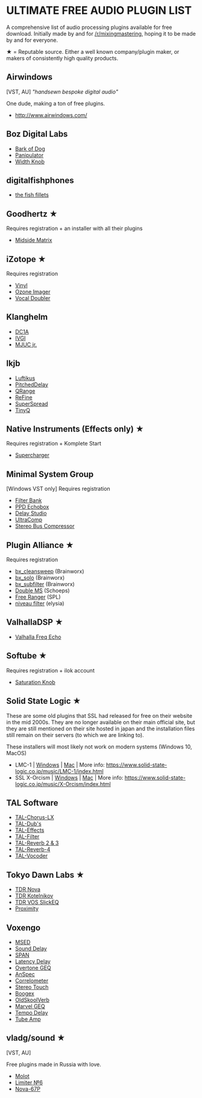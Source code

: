 # ULTIMATE FREE AUDIO PLUGIN LIST

A comprehensive list of audio processing plugins available for free download. Initially made by and for [/r/mixingmastering](https://www.reddit.com/r/mixingmastering/), hoping it to be made by and for everyone.

★ = Reputable source. Either a well known company/plugin maker, or makers of consistently high quality products.

## Airwindows
[VST, AU]
*"handsewn bespoke digital audio"*

One dude, making a ton of free plugins.

- http://www.airwindows.com/

## Boz Digital Labs

- [Bark of Dog](https://www.bozdigitallabs.com/product/bark-of-dog/)
- [Panipulator](https://www.bozdigitallabs.com/product/panipulator/)
- [Width Knob](https://www.bozdigitallabs.com/product/width-knob/)

## digitalfishphones

- [the fish fillets](http://www.digitalfishphones.com/main.php?item=2&subItem=5)

## Goodhertz ★
Requires registration + an installer with all their plugins

- [Midside Matrix](https://goodhertz.co/midside-matrix)

## iZotope ★
Requires registration

- [Vinyl](https://www.izotope.com/en/products/create-and-design/vinyl.html)
- [Ozone Imager](https://www.izotope.com/en/products/master-and-deliver/ozone/ozone-imager.html)
- [Vocal Doubler](https://www.izotope.com/en/products/mix/vocal-doubler.html)

## Klanghelm

- [DC1A](https://klanghelm.com/contents/products/DC1A/DC1A.php)
- [IVGI](https://klanghelm.com/contents/products/IVGI/IVGI.php)
- [MJUC jr.](https://klanghelm.com/contents/products/MJUCjr/MJUCjr.php)

## lkjb

- [Luftikus](https://www.kvraudio.com/product/luftikus-by-lkjb)
- [PitchedDelay](https://www.kvraudio.com/product/pitcheddelay-by-lkjb)
- [QRange](https://www.kvraudio.com/product/qrange-by-lkjb)
- [ReFine](https://www.kvraudio.com/product/refine-by-lkjb)
- [SuperSpread](https://www.kvraudio.com/product/superspread-by-lkjb)
- [TinyQ](https://www.kvraudio.com/product/tinyq-by-lkjb)

## Native Instruments (Effects only) ★
Requires registration + Komplete Start

- [Supercharger](https://www.native-instruments.com/en/products/komplete/effects/supercharger/)

## Minimal System Group
[Windows VST only]
Requires registration

- [Filter Bank](https://www.pluginboutique.com/products/237-Filter-Bank-V3)
- [PPD Echobox](https://www.pluginboutique.com/products/278-PPD-Echobox)
- [Delay Studio](https://www.pluginboutique.com/products/472-Delay-Studio)
- [UltraComp](https://www.pluginboutique.com/products/238-UltraComp)
- [Stereo Bus Compressor](https://www.pluginboutique.com/products/878-Stereo-Buss-Compressor)

## Plugin Alliance ★
Requires registration

- [bx_cleansweep](https://www.plugin-alliance.com/en/products/bx_cleansweep_v2.html) (Brainworx)
- [bx_solo](https://www.plugin-alliance.com/en/products/bx_solo.html) (Brainworx)
- [bx_subfilter](https://www.plugin-alliance.com/en/products/bx_subfilter.html) (Brainworx)
- [Double MS](https://www.plugin-alliance.com/en/products/schoeps_double_ms.html) (Schoeps)
- [Free Ranger](https://www.plugin-alliance.com/en/products/spl_free_ranger.html) (SPL)
- [niveau filter](https://www.plugin-alliance.com/en/products/elysia_niveau_filter.html) (elysia)

## ValhallaDSP ★

- [Valhalla Freq Echo](https://valhalladsp.com/shop/delay/valhalla-freq-echo/)

## Softube ★
Requires registration + ilok account

- [Saturation Knob](https://www.softube.com/saturationknob)

## Solid State Logic ★

These are some old plugins that SSL had released for free on their website in the mid 2000s. They are no longer available on their main official site, but they are still mentioned on their site hosted in japan and the installation files still remain on their servers (to which we are linking to).

These installers will most likely not work on modern systems (Windows 10, MacOS)

- LMC-1 | [Windows](http://downloads.solidstatelogic.com.s3.amazonaws.com/LMC-1/SSL_LMC1_Installer.zip) | [Mac](http://downloads.solidstatelogic.com.s3.amazonaws.com/LMC-1/SSL-LMC-1-v1_1_3.dmg) | More info: https://www.solid-state-logic.co.jp/music/LMC-1/index.html
- SSL X-Orcism | [Windows](http://downloads.solidstatelogic.com.s3.amazonaws.com/X-Orcism/SSL_X-Orcism.zip) | [Mac](http://downloads.solidstatelogic.com.s3.amazonaws.com/X-Orcism/SSL_X-Orcism.dmg) | More info: https://www.solid-state-logic.co.jp/music/X-Orcism/index.html

## TAL Software

- [TAL-Chorus-LX](https://tal-software.com/products/tal-chorus-lx)
- [TAL-Dub's](https://tal-software.com/products/tal-dub)
- [TAL-Effects](https://tal-software.com/products/tal-effects)
- [TAL-Filter](https://tal-software.com/products/tal-filter)
- [TAL-Reverb 2 & 3](https://tal-software.com/products/tal-reverb)
- [TAL-Reverb-4](https://tal-software.com/products/tal-reverb-4)
- [TAL-Vocoder](https://tal-software.com/products/tal-vocoder)

## Tokyo Dawn Labs ★

- [TDR Nova](https://www.tokyodawn.net/tdr-nova/)
- [TDR Kotelnikov](https://www.tokyodawn.net/tdr-kotelnikov/)
- [TDR VOS SlickEQ](https://www.tokyodawn.net/tdr-vos-slickeq/)
- [Proximity](https://www.tokyodawn.net/proximity/)

## Voxengo

- [MSED](https://www.voxengo.com/product/msed/)
- [Sound Delay](https://www.voxengo.com/product/sounddelay/)
- [SPAN](https://www.voxengo.com/product/span/)
- [Latency Delay](https://www.voxengo.com/product/latencydelay/)
- [Overtone GEQ](https://www.voxengo.com/product/overtonegeq/)
- [AnSpec](https://www.voxengo.com/product/anspec/)
- [Correlometer](https://www.voxengo.com/product/correlometer/)
- [Stereo Touch](https://www.voxengo.com/product/stereotouch/)
- [Boogex](https://www.voxengo.com/product/boogex/)
- [OldSkoolVerb](https://www.voxengo.com/product/oldskoolverb/)
- [Marvel GEQ](https://www.voxengo.com/product/marvelgeq/)
- [Tempo Delay](https://www.voxengo.com/product/tempodelay/)
- [Tube Amp](https://www.voxengo.com/product/tubeamp/)

## vladg/sound ★
[VST, AU]

Free plugins made in Russia with love.

- [Molot](https://vladgsound.wordpress.com/plugins/molot/)
- [Limiter №6](https://vladgsound.wordpress.com/plugins/limiter6/)
- [Nova-67P](https://vladgsound.wordpress.com/plugins/nova67p/)